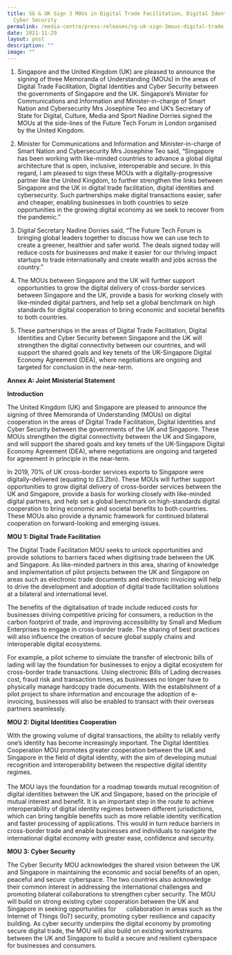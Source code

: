 ```yaml
---
title: SG & UK Sign 3 MOUs in Digital Trade Facilitation, Digital Identities &
  Cyber Security
permalink: /media-centre/press-releases/sg-uk-sign-3mous-digital-trade-digital-identities-cybersecurity/
date: 2021-11-29
layout: post
description: ""
image: ""
---
```

1. Singapore and the United Kingdom (UK) are pleased to announce the signing of three Memoranda of Understanding (MOUs) in the areas of Digital Trade Facilitation, Digital Identities and Cyber Security between the governments of Singapore and the UK. Singapore’s Minister for Communications and Information and Minister-in-charge of Smart Nation and Cybersecurity Mrs Josephine Teo and UK’s Secretary of State for Digital, Culture, Media and Sport Nadine Dorries signed the MOUs at the side-lines of the Future Tech Forum in London organised by the United Kingdom.   
  
2. Minister for Communications and Information and Minister-in-charge of Smart Nation and Cybersecurity Mrs Josephine Teo said, “Singapore has been working with like-minded countries to advance a global digital architecture that is open, inclusive, interoperable and secure. In this regard, I am pleased to sign these MOUs with a digitally-progressive partner like the United Kingdom, to further strengthen the links between Singapore and the UK in digital trade facilitation, digital identities and cybersecurity. Such partnerships make digital transactions easier, safer and cheaper, enabling businesses in both countries to seize opportunities in the growing digital economy as we seek to recover from the pandemic.”   
  
3. Digital Secretary Nadine Dorries said, “The Future Tech Forum is bringing global leaders together to discuss how we can use tech to create a greener, healthier and safer world. The deals signed today will reduce costs for businesses and make it easier for our thriving impact startups to trade internationally and create wealth and jobs across the country.”   
  
4. The MOUs between Singapore and the UK will further support opportunities to grow the digital delivery of cross-border services between Singapore and the UK, provide a basis for working closely with like-minded digital partners, and help set a global benchmark on high standards for digital cooperation to bring economic and societal benefits to both countries.   
  
5. These partnerships in the areas of Digital Trade Facilitation, Digital Identities and Cyber Security between Singapore and the UK will strengthen the digital connectivity between our countries, and will support the shared goals and key tenets of the UK-Singapore Digital Economy Agreement (DEA), where negotiations are ongoing and targeted for conclusion in the near-term.   
  

**Annex A: Joint Ministerial Statement**   
  
**Introduction**  
  
The United Kingdom (UK) and Singapore are pleased to announce the signing of three Memoranda of Understanding (MOUs) on digital cooperation in the areas of Digital Trade Facilitation, Digital Identities and Cyber Security between the governments of the UK and Singapore. These MOUs strengthen the digital connectivity between the UK and Singapore, and will support the shared goals and key tenets of the UK-Singapore Digital Economy Agreement (DEA), where negotiations are ongoing and targeted for agreement in principle in the near-term.  
  
In 2019, 70% of UK cross-border services exports to Singapore were digitally-delivered (equating to £3.2bn). These MOUs will further support opportunities to grow digital delivery of cross-border services between the UK and Singapore, provide a basis for working closely with like-minded digital partners, and help set a global benchmark on high-standards digital cooperation to bring economic and societal benefits to both countries. These MOUs also provide a dynamic framework for continued bilateral cooperation on forward-looking and emerging issues.      
  
**MOU 1: Digital Trade Facilitation**  
  
The Digital Trade Facilitation MOU seeks to unlock opportunities and provide solutions to barriers faced when digitising trade between the UK and Singapore. As like-minded partners in this area, sharing of knowledge and implementation of pilot projects between the UK and Singapore on areas such as electronic trade documents and electronic invoicing will help to drive the development and adoption of digital trade facilitation solutions at a bilateral and international level.  
  
The benefits of the digitalisation of trade include reduced costs for businesses driving competitive pricing for consumers, a reduction in the carbon footprint of trade, and improving accessibility by Small and Medium Enterprises to engage in cross-border trade. The sharing of best practices will also influence the creation of secure global supply chains and interoperable digital ecosystems.                                 
  
For example, a pilot scheme to simulate the transfer of electronic bills of lading will lay the foundation for businesses to enjoy a digital ecosystem for cross-border trade transactions. Using electronic Bills of Lading decreases cost, fraud risk and transaction times, as businesses no longer have to physically manage hardcopy trade documents. With the establishment of a pilot project to share information and encourage the adoption of e-invoicing, businesses will also be enabled to transact with their overseas partners seamlessly.  
  
**MOU 2: Digital Identities Cooperation**  
  
With the growing volume of digital transactions, the ability to reliably verify one’s identity has become increasingly important. The Digital Identities Cooperation MOU promotes greater cooperation between the UK and Singapore in the field of digital identity, with the aim of developing mutual recognition and interoperability between the respective digital identity regimes.    
       
The MOU lays the foundation for a roadmap towards mutual recognition of digital identities between the UK and Singapore, based on the principle of mutual interest and benefit. It is an important step in the route to achieve interoperability of digital identity regimes between different jurisdictions, which can bring tangible benefits such as more reliable identity verification and faster processing of applications. This would in turn reduce barriers in cross-border trade and enable businesses and individuals to navigate the international digital economy with greater ease, confidence and security.    
  
**MOU 3: Cyber Security**  
  
The Cyber Security MOU acknowledges the shared vision between the UK and Singapore in maintaining the economic and social benefits of an open, peaceful and secure  cyberspace. The two countries also acknowledge their common interest in addressing the international challenges and promoting bilateral collaborations to strengthen cyber security. The MOU will build on strong existing cyber cooperation between the UK and Singapore in seeking opportunities for      collaboration in areas such as the Internet of Things (IoT) security, promoting cyber resilience and capacity building. As cyber security underpins the digital economy by promoting secure digital trade, the MOU will also build on existing workstreams between the UK and Singapore to build a secure and resilient cyberspace for businesses and consumers.